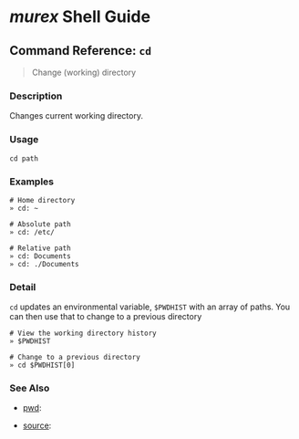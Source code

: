 # _murex_ Shell Guide

## Command Reference: `cd`

> Change (working) directory

### Description

Changes current working directory.

### Usage

    cd path

### Examples

    # Home directory
    » cd: ~ 
    
    # Absolute path
    » cd: /etc/
    
    # Relative path
    » cd: Documents
    » cd: ./Documents

### Detail

`cd` updates an environmental variable, `$PWDHIST` with an array of paths.
You can then use that to change to a previous directory

    # View the working directory history
    » $PWDHIST
    
    # Change to a previous directory
    » cd $PWDHIST[0]

### See Also

* [pwd](../commands/pwd.md):
  
* [source](../commands/source.md):
  